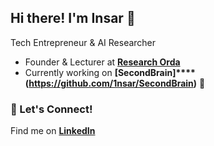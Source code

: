 ## Hi there! I'm Insar 👋

Tech Entrepreneur & AI Researcher 

- Founder & Lecturer at **[Research Orda](https://researchorda.com)**  
- Currently working on  **[SecondBrain]****(https://github.com/1nsar/SecondBrain)** 🧠

### 🔗 Let's Connect!  
Find me on **[LinkedIn](https://www.linkedin.com/in/insarchique/)**


<!--
**1nsar/1nsar** is a ✨ _special_ ✨ repository because its `README.md` (this file) appears on your GitHub profile.

Here are some ideas to get you started:

- 🔭 I’m currently working on ...
- 🌱 I’m currently learning ...
- 👯 I’m looking to collaborate on ...
- 🤔 I’m looking for help with ...
- 💬 Ask me about ...
- 📫 How to reach me: ...
- 😄 Pronouns: ...
- ⚡ Fun fact: ...
-->



